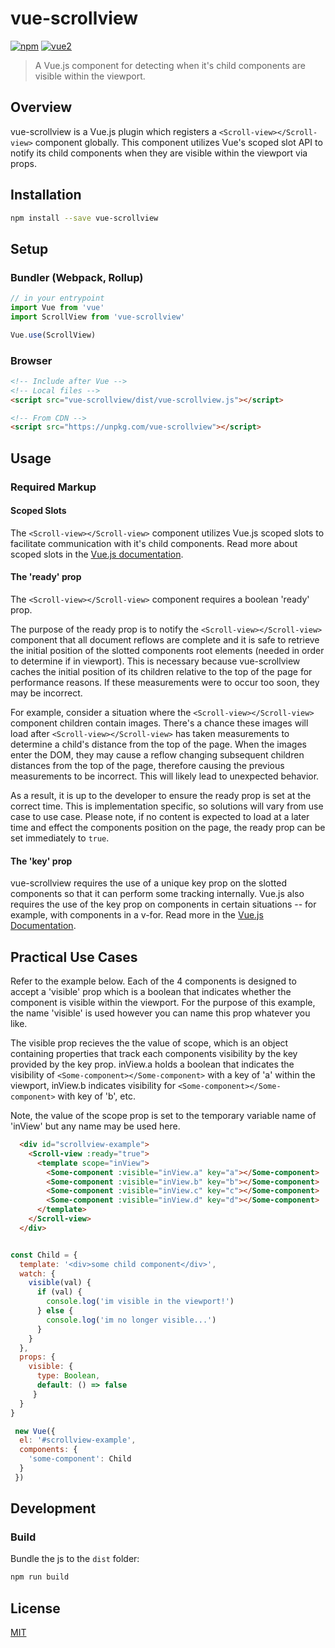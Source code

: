 # vue-scrollview

[![npm](https://img.shields.io/npm/v/vue-scrollview.svg)](https://www.npmjs.com/package/vue-scrollview) [![vue2](https://img.shields.io/badge/vue-2.x-brightgreen.svg)](https://vuejs.org/)

> A Vue.js component for detecting when it's child components are visible within the viewport.

## Overview

vue-scrollview is a Vue.js plugin which registers a ``` <Scroll-view></Scroll-view> ``` component globally. This component utilizes Vue's scoped slot
API to notify its child components when they are visible within the viewport via props.

## Installation

```bash
npm install --save vue-scrollview
```

## Setup

### Bundler (Webpack, Rollup)

```js
// in your entrypoint
import Vue from 'vue'
import ScrollView from 'vue-scrollview'

Vue.use(ScrollView)
```

### Browser

```html
<!-- Include after Vue -->
<!-- Local files -->
<script src="vue-scrollview/dist/vue-scrollview.js"></script>

<!-- From CDN -->
<script src="https://unpkg.com/vue-scrollview"></script>
```

## Usage

### Required Markup

#### Scoped Slots

The ``` <Scroll-view></Scroll-view> ``` component utilizes Vue.js scoped slots to facilitate
communication with it's child components. Read more about scoped slots in the [Vue.js documentation](https://vuejs.org/v2/guide/components.html#Scoped-Slots).

#### The 'ready' prop

The ``` <Scroll-view></Scroll-view> ``` component requires a boolean 'ready' prop.

The purpose of the ready prop is to notify the ``` <Scroll-view></Scroll-view> ``` component that all document reflows
are complete and it is safe to retrieve the initial position of the slotted components root elements (needed in order to determine if in viewport).
This is necessary because vue-scrollview caches the initial position of its children relative to the top of the page for performance reasons. If these measurements
were to occur too soon, they may be incorrect.

For example, consider a situation where the ``` <Scroll-view></Scroll-view> ``` component children contain images. There's a chance these images
will load after ``` <Scroll-view></Scroll-view> ``` has taken measurements to determine a child's distance from the top of the page. When the images enter
the DOM, they may cause a reflow changing subsequent children distances from the top of the page, therefore causing the previous measurements to be incorrect. This will likely lead to unexpected behavior.

As a result, it is up to the developer to ensure the ready prop is set at the correct time. This is implementation specific, so solutions will
vary from use case to use case. Please note, if no content is expected to load at a later time and effect the components position on the page, the ready
prop can be set immediately to ``` true ```.

#### The 'key' prop

vue-scrollview requires the use of a unique key prop on the slotted components so that it can perform some tracking internally. Vue.js also requires the use of the key prop on components in certain situations -- for example, with components in a v-for. Read more in the [Vue.js Documentation](https://vuejs.org/v2/guide/list.html#key).

## Practical Use Cases

Refer to the example below. Each of the 4 components is designed to accept a 'visible' prop which is a boolean that indicates whether the component is visible within the viewport. For the purpose of this example, the name 'visible' is used however you can name this prop whatever you like.

The visible prop recieves the the value of scope, which is an object containing properties that track each components visibility by the key provided by the key prop. inView.a holds a boolean that indicates the visibility of ``` <Some-component></Some-component> ``` with a key of 'a' within the viewport, inView.b indicates visibility for  ``` <Some-component></Some-component> ``` with key of 'b', etc.

Note, the value of the scope prop is set to the temporary variable name of 'inView' but any name may be used here.

```html
  <div id="scrollview-example">
    <Scroll-view :ready="true">
      <template scope="inView">
        <Some-component :visible="inView.a" key="a"></Some-component>
        <Some-component :visible="inView.b" key="b"></Some-component>
        <Some-component :visible="inView.c" key="c"></Some-component>
        <Some-component :visible="inView.d" key="d"></Some-component>
      </template>
    </Scroll-view>
  </div>
```

```js

const Child = {
  template: '<div>some child component</div>',
  watch: {
    visible(val) {
      if (val) {
        console.log('im visible in the viewport!')
      } else {
        console.log('im no longer visible...')
      }
    }
  },
  props: {
    visible: {
      type: Boolean,
      default: () => false
     }
  }
}

 new Vue({
  el: '#scrollview-example',
  components: {
    'some-component': Child
  }
 })

```

## Development

### Build

Bundle the js to the `dist` folder:

```bash
npm run build
```

## License

[MIT](http://opensource.org/licenses/MIT)
